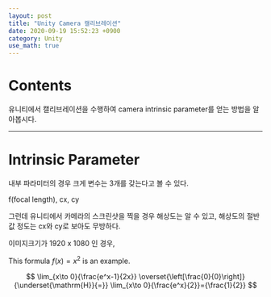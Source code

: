 ```yaml
---
layout: post
title: "Unity Camera 캘리브레이션"
date: 2020-09-19 15:52:23 +0900
category: Unity
use_math: true
---
```

# Contents

유니티에서 캘리브레이션을 수행하여 camera intrinsic parameter를 얻는 방법을 알아봅시다.

---

# Intrinsic Parameter

내부 파라미터의 경우 크게 변수는 3개를 갖는다고 볼 수 있다.

f(focal length), cx, cy

그런데 유니티에서 카메라의 스크린샷을 찍을 경우 해상도는 알 수 있고, 해상도의 절반값 정도는 cx와 cy로 보아도 무방하다.

이미지크기가 1920 x 1080 인 경우,




This formula $f(x) = x^2$ is an example.

$$
\lim_{x\to 0}{\frac{e^x-1}{2x}}
\overset{\left[\frac{0}{0}\right]}{\underset{\mathrm{H}}{=}}
\lim_{x\to 0}{\frac{e^x}{2}}={\frac{1}{2}}
$$
